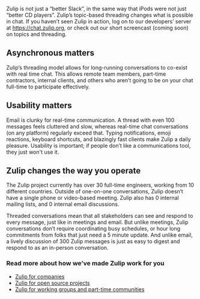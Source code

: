 Zulip is not just a “better Slack”, in the same way that iPods were not just
“better CD players”. Zulip’s topic-based threading changes what is possible
in chat. If you haven’t seen Zulip in action, log on to our developers’
server at <https://chat.zulip.org>, or check out our short screencast
(coming soon) on topics and threading.

## Asynchronous matters

Zulip’s threading model allows for long-running conversations to co-exist
with real time chat. This allows remote team members, part-time contractors,
internal clients, and others who aren’t going to be on your chat full-time
to participate effectively.

## Usability matters

Email is clunky for real-time communication. A thread with even 100 messages
feels cluttered and slow, whereas real-time chat conversations (on any
platform) regularly exceed that. Typing notifications, emoji reactions,
keyboard shortcuts, and blazingly fast clients make Zulip a daily
pleasure. Usability is important; if people don’t like a communications
tool, they just won't use it.

## Zulip changes the way you operate

The Zulip project currently has over 30 full-time engineers, working from 10
different countries. Outside of one-on-one conversations, Zulip doesn’t have
a single phone or video-based meeting. Zulip also has 0 internal mailing
lists, and 0 internal email discussions.

Threaded conversations mean that all stakeholders can see and respond to
every message, just like in meetings and email. But unlike meetings, Zulip
conversations don’t require coordinating busy schedules, or hour long
commitments from folks that just need a 5 minute update. And unlike email, a
lively discussion of 300 Zulip messages is just as easy to digest and
respond to as an in-person conversation.

### Read more about how we’ve made Zulip work for you

* [Zulip for companies](/for/companies)
* [Zulip for open source projects](/for/open-source)
* [Zulip for working groups and part-time communities](/for/working-groups-and-communities)
